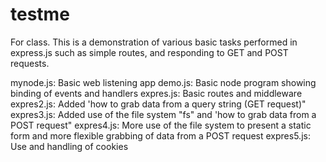 # testme
For class.
This is a demonstration of various basic tasks performed in express.js 
such as simple routes, and responding to GET and POST requests.

mynode.js: Basic web listening app
demo.js:  Basic node program showing binding of events and handlers
expres.js:  Basic routes and middleware
expres2.js:  Added 'how to grab data from a query string (GET request)"
expres3.js:  Added use of the file system "fs" and 'how to grab data from a POST request"
expres4.js:  More use of the file system to present a static form and more flexible grabbing of data from a POST request
expres5.js:  Use and handling of cookies
